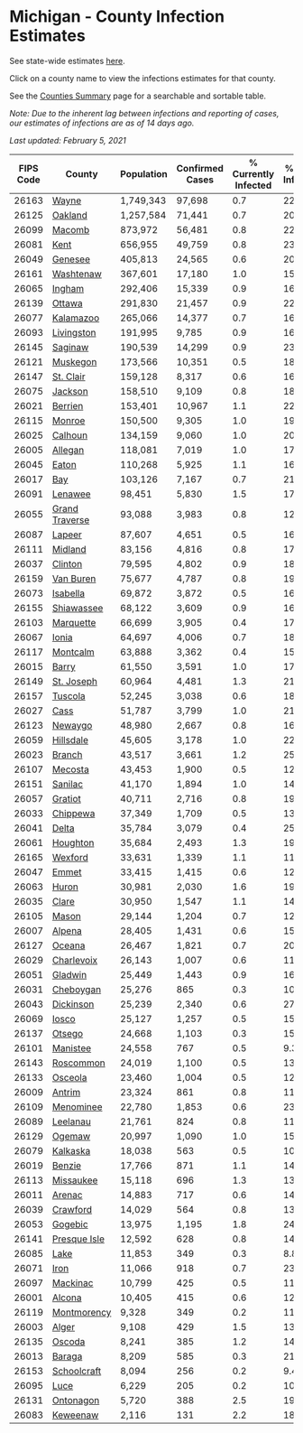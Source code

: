 # Michigan - County Infection Estimates

See state-wide estimates [here](/infections/us-mi).

Click on a county name to view the infections estimates for that county.

See the [Counties Summary](/infections/summary-counties) page for a searchable and sortable table.

*Note: Due to the inherent lag between infections and reporting of cases, our estimates of infections are as of 14 days ago.*

*Last updated: February 5, 2021*

|   FIPS Code |                           County |   Population |   Confirmed Cases |   % Currently Infected |   % Total Infected |
|-------------|----------------------------------|--------------|-------------------|------------------------|--------------------|
|       26163 |                   [Wayne](wayne) |    1,749,343 |            97,698 |                    0.7 |               22.6 |
|       26125 |               [Oakland](oakland) |    1,257,584 |            71,441 |                    0.7 |               20.8 |
|       26099 |                 [Macomb](macomb) |      873,972 |            56,481 |                    0.8 |               22.8 |
|       26081 |                     [Kent](kent) |      656,955 |            49,759 |                    0.8 |               23.5 |
|       26049 |               [Genesee](genesee) |      405,813 |            24,565 |                    0.6 |               20.2 |
|       26161 |           [Washtenaw](washtenaw) |      367,601 |            17,180 |                    1.0 |               15.5 |
|       26065 |                 [Ingham](ingham) |      292,406 |            15,339 |                    0.9 |               16.1 |
|       26139 |                 [Ottawa](ottawa) |      291,830 |            21,457 |                    0.9 |               22.1 |
|       26077 |           [Kalamazoo](kalamazoo) |      265,066 |            14,377 |                    0.7 |               16.6 |
|       26093 |         [Livingston](livingston) |      191,995 |             9,785 |                    0.9 |               16.1 |
|       26145 |               [Saginaw](saginaw) |      190,539 |            14,299 |                    0.9 |               23.8 |
|       26121 |             [Muskegon](muskegon) |      173,566 |            10,351 |                    0.5 |               18.5 |
|       26147 |           [St. Clair](st.-clair) |      159,128 |             8,317 |                    0.6 |               16.7 |
|       26075 |               [Jackson](jackson) |      158,510 |             9,109 |                    0.8 |               18.1 |
|       26021 |               [Berrien](berrien) |      153,401 |            10,967 |                    1.1 |               22.5 |
|       26115 |                 [Monroe](monroe) |      150,500 |             9,305 |                    1.0 |               19.4 |
|       26025 |               [Calhoun](calhoun) |      134,159 |             9,060 |                    1.0 |               20.5 |
|       26005 |               [Allegan](allegan) |      118,081 |             7,019 |                    1.0 |               17.8 |
|       26045 |                   [Eaton](eaton) |      110,268 |             5,925 |                    1.1 |               16.4 |
|       26017 |                       [Bay](bay) |      103,126 |             7,167 |                    0.7 |               21.3 |
|       26091 |               [Lenawee](lenawee) |       98,451 |             5,830 |                    1.5 |               17.7 |
|       26055 | [Grand Traverse](grand-traverse) |       93,088 |             3,983 |                    0.8 |               12.5 |
|       26087 |                 [Lapeer](lapeer) |       87,607 |             4,651 |                    0.5 |               16.7 |
|       26111 |               [Midland](midland) |       83,156 |             4,816 |                    0.8 |               17.5 |
|       26037 |               [Clinton](clinton) |       79,595 |             4,802 |                    0.9 |               18.6 |
|       26159 |           [Van Buren](van-buren) |       75,677 |             4,787 |                    0.8 |               19.0 |
|       26073 |             [Isabella](isabella) |       69,872 |             3,872 |                    0.5 |               16.8 |
|       26155 |         [Shiawassee](shiawassee) |       68,122 |             3,609 |                    0.9 |               16.8 |
|       26103 |           [Marquette](marquette) |       66,699 |             3,905 |                    0.4 |               17.5 |
|       26067 |                   [Ionia](ionia) |       64,697 |             4,006 |                    0.7 |               18.8 |
|       26117 |             [Montcalm](montcalm) |       63,888 |             3,362 |                    0.4 |               15.9 |
|       26015 |                   [Barry](barry) |       61,550 |             3,591 |                    1.0 |               17.4 |
|       26149 |         [St. Joseph](st.-joseph) |       60,964 |             4,481 |                    1.3 |               21.7 |
|       26157 |               [Tuscola](tuscola) |       52,245 |             3,038 |                    0.6 |               18.4 |
|       26027 |                     [Cass](cass) |       51,787 |             3,799 |                    1.0 |               21.7 |
|       26123 |               [Newaygo](newaygo) |       48,980 |             2,667 |                    0.8 |               16.2 |
|       26059 |           [Hillsdale](hillsdale) |       45,605 |             3,178 |                    1.0 |               22.0 |
|       26023 |                 [Branch](branch) |       43,517 |             3,661 |                    1.2 |               25.4 |
|       26107 |               [Mecosta](mecosta) |       43,453 |             1,900 |                    0.5 |               12.9 |
|       26151 |               [Sanilac](sanilac) |       41,170 |             1,894 |                    1.0 |               14.0 |
|       26057 |               [Gratiot](gratiot) |       40,711 |             2,716 |                    0.8 |               19.9 |
|       26033 |             [Chippewa](chippewa) |       37,349 |             1,709 |                    0.5 |               13.5 |
|       26041 |                   [Delta](delta) |       35,784 |             3,079 |                    0.4 |               25.3 |
|       26061 |             [Houghton](houghton) |       35,684 |             2,493 |                    1.3 |               19.9 |
|       26165 |               [Wexford](wexford) |       33,631 |             1,339 |                    1.1 |               11.7 |
|       26047 |                   [Emmet](emmet) |       33,415 |             1,415 |                    0.6 |               12.9 |
|       26063 |                   [Huron](huron) |       30,981 |             2,030 |                    1.6 |               19.4 |
|       26035 |                   [Clare](clare) |       30,950 |             1,547 |                    1.1 |               14.5 |
|       26105 |                   [Mason](mason) |       29,144 |             1,204 |                    0.7 |               12.2 |
|       26007 |                 [Alpena](alpena) |       28,405 |             1,431 |                    0.6 |               15.9 |
|       26127 |                 [Oceana](oceana) |       26,467 |             1,821 |                    0.7 |               20.8 |
|       26029 |         [Charlevoix](charlevoix) |       26,143 |             1,007 |                    0.6 |               11.6 |
|       26051 |               [Gladwin](gladwin) |       25,449 |             1,443 |                    0.9 |               16.8 |
|       26031 |           [Cheboygan](cheboygan) |       25,276 |               865 |                    0.3 |               10.6 |
|       26043 |           [Dickinson](dickinson) |       25,239 |             2,340 |                    0.6 |               27.3 |
|       26069 |                   [Iosco](iosco) |       25,127 |             1,257 |                    0.5 |               15.7 |
|       26137 |                 [Otsego](otsego) |       24,668 |             1,103 |                    0.3 |               15.6 |
|       26101 |             [Manistee](manistee) |       24,558 |               767 |                    0.5 |                9.3 |
|       26143 |           [Roscommon](roscommon) |       24,019 |             1,100 |                    0.5 |               13.9 |
|       26133 |               [Osceola](osceola) |       23,460 |             1,004 |                    0.5 |               12.8 |
|       26009 |                 [Antrim](antrim) |       23,324 |               861 |                    0.8 |               11.1 |
|       26109 |           [Menominee](menominee) |       22,780 |             1,853 |                    0.6 |               23.7 |
|       26089 |             [Leelanau](leelanau) |       21,761 |               824 |                    0.8 |               11.3 |
|       26129 |                 [Ogemaw](ogemaw) |       20,997 |             1,090 |                    1.0 |               15.7 |
|       26079 |             [Kalkaska](kalkaska) |       18,038 |               563 |                    0.5 |               10.1 |
|       26019 |                 [Benzie](benzie) |       17,766 |               871 |                    1.1 |               14.4 |
|       26113 |           [Missaukee](missaukee) |       15,118 |               696 |                    1.3 |               13.7 |
|       26011 |                 [Arenac](arenac) |       14,883 |               717 |                    0.6 |               14.9 |
|       26039 |             [Crawford](crawford) |       14,029 |               564 |                    0.8 |               13.6 |
|       26053 |               [Gogebic](gogebic) |       13,975 |             1,195 |                    1.8 |               24.8 |
|       26141 |     [Presque Isle](presque-isle) |       12,592 |               628 |                    0.8 |               14.9 |
|       26085 |                     [Lake](lake) |       11,853 |               349 |                    0.3 |                8.8 |
|       26071 |                     [Iron](iron) |       11,066 |               918 |                    0.7 |               23.7 |
|       26097 |             [Mackinac](mackinac) |       10,799 |               425 |                    0.5 |               11.7 |
|       26001 |                 [Alcona](alcona) |       10,405 |               415 |                    0.6 |               12.1 |
|       26119 |       [Montmorency](montmorency) |        9,328 |               349 |                    0.2 |               11.4 |
|       26003 |                   [Alger](alger) |        9,108 |               429 |                    1.5 |               13.4 |
|       26135 |                 [Oscoda](oscoda) |        8,241 |               385 |                    1.2 |               14.0 |
|       26013 |                 [Baraga](baraga) |        8,209 |               585 |                    0.3 |               21.3 |
|       26153 |       [Schoolcraft](schoolcraft) |        8,094 |               256 |                    0.2 |                9.4 |
|       26095 |                     [Luce](luce) |        6,229 |               205 |                    0.2 |               10.1 |
|       26131 |           [Ontonagon](ontonagon) |        5,720 |               388 |                    2.5 |               19.2 |
|       26083 |             [Keweenaw](keweenaw) |        2,116 |               131 |                    2.2 |               18.5 |